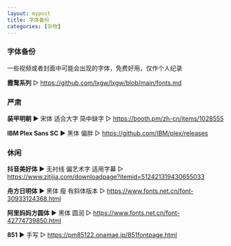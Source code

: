 ```yaml
---
layout: mypost
title: 字体备份
categories: [杂物]
---
```


### 字体备份

一些视频或者封面中可能会出现的字体，免费好用，仅作个人纪录

**霞鹜系列** ▷ https://github.com/lxgw/lxgw/blob/main/fonts.md

### 严肃

**装甲明朝** ▶ 宋体 适合大字 简中缺字 ▷ https://booth.pm/zh-cn/items/1028555

**IBM Plex Sans SC** ▶ 黑体 偏胖 ▷ https://github.com/IBM/plex/releases

### 休闲

**抖音美好体**  ▶ 无衬线 偏艺术字 适用字幕 ▷ https://www.zitijia.com/downloadpage?itemid=512421319430655033

**舟方日明体** ▶ 黑体 瘦 有斜体版本 ▷ https://www.fonts.net.cn/font-30933124368.html

**阿里妈妈方圆体** ▶ 黑体 圆润 ▷ https://www.fonts.net.cn/font-42774739850.html

**851**  ▶ 手写 ▷ https://pm85122.onamae.jp/851fontpage.html
